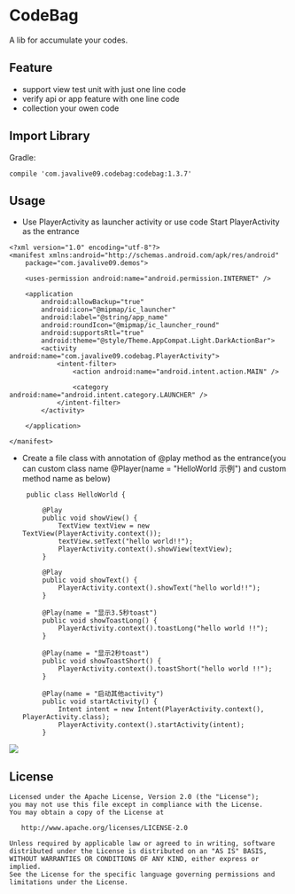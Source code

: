 CodeBag
======

A lib for accumulate your codes.


Feature
--------
- support view test unit with just one line code
- verify api or app feature with one line code
- collection your owen code



Import Library
--------

Gradle:
```
compile 'com.javalive09.codebag:codebag:1.3.7'
```

Usage
---------------------
-  Use PlayerActivity as launcher activity or use code Start PlayerActivity as the entrance
```
<?xml version="1.0" encoding="utf-8"?>
<manifest xmlns:android="http://schemas.android.com/apk/res/android"
    package="com.javalive09.demos">

    <uses-permission android:name="android.permission.INTERNET" />

    <application
        android:allowBackup="true"
        android:icon="@mipmap/ic_launcher"
        android:label="@string/app_name"
        android:roundIcon="@mipmap/ic_launcher_round"
        android:supportsRtl="true"
        android:theme="@style/Theme.AppCompat.Light.DarkActionBar">
        <activity android:name="com.javalive09.codebag.PlayerActivity">
            <intent-filter>
                <action android:name="android.intent.action.MAIN" />

                <category android:name="android.intent.category.LAUNCHER" />
            </intent-filter>
        </activity>

    </application>

</manifest>

```
-  Create a file class with annotation of @play method as the entrance(you can custom class name  @Player(name = "HelloWorld 示例") and custom method name as below)

        public class HelloWorld {
        
            @Play
            public void showView() {
                TextView textView = new TextView(PlayerActivity.context());
                textView.setText("hello world!!");
                PlayerActivity.context().showView(textView);
            }
        
            @Play
            public void showText() {
                PlayerActivity.context().showText("hello world!!");
            }
        
            @Play(name = "显示3.5秒toast")
            public void showToastLong() {
                PlayerActivity.context().toastLong("hello world !!");
            }
        
            @Play(name = "显示2秒toast")
            public void showToastShort() {
                PlayerActivity.context().toastShort("hello world !!");
            }
        
            @Play(name = "启动其他activity")
            public void startActivity() {
                Intent intent = new Intent(PlayerActivity.context(), PlayerActivity.class);
                PlayerActivity.context().startActivity(intent);
            }

![](http://peter-1254131086.file.myqcloud.com/code-helloword-2018-01132130.jpg)

License
-------

    Licensed under the Apache License, Version 2.0 (the "License");
    you may not use this file except in compliance with the License.
    You may obtain a copy of the License at

       http://www.apache.org/licenses/LICENSE-2.0

    Unless required by applicable law or agreed to in writing, software
    distributed under the License is distributed on an "AS IS" BASIS,
    WITHOUT WARRANTIES OR CONDITIONS OF ANY KIND, either express or implied.
    See the License for the specific language governing permissions and
    limitations under the License.
    
